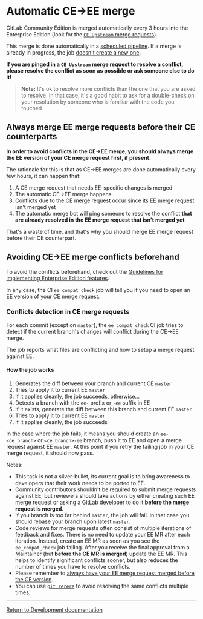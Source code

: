 # Automatic CE->EE merge

GitLab Community Edition is merged automatically every 3 hours into the
Enterprise Edition (look for the [`CE Upstream` merge requests]).

This merge is done automatically in a
[scheduled pipeline](https://gitlab.com/gitlab-org/release-tools/-/jobs/43201679).
If a merge is already in progress, the job [doesn't create a new one](https://gitlab.com/gitlab-org/release-tools/-/jobs/43157687).

**If you are pinged in a `CE Upstream` merge request to resolve a conflict,
please resolve the conflict as soon as possible or ask someone else to do it!**

>**Note:**
It's ok to resolve more conflicts than the one that you are asked to resolve. In
that case, it's a good habit to ask for a double-check on your resolution by
someone who is familiar with the code you touched.

[`CE Upstream` merge requests]: https://gitlab.com/gitlab-org/gitlab-ee/merge_requests?label_name%5B%5D=CE+upstream

## Always merge EE merge requests before their CE counterparts

**In order to avoid conflicts in the CE->EE merge, you should always merge the
EE version of your CE merge request first, if present.**

The rationale for this is that as CE->EE merges are done automatically every few
hours, it can happen that:

1. A CE merge request that needs EE-specific changes is merged
1. The automatic CE->EE merge happens
1. Conflicts due to the CE merge request occur since its EE merge request isn't
  merged yet
1. The automatic merge bot will ping someone to resolve the conflict **that are
  already resolved in the EE merge request that isn't merged yet**

That's a waste of time, and that's why you should merge EE merge request before
their CE counterpart.

## Avoiding CE->EE merge conflicts beforehand

To avoid the conflicts beforehand, check out the
[Guidelines for implementing Enterprise Edition features](ee_features.md).

In any case, the CI `ee_compat_check` job will tell you if you need to open an
EE version of your CE merge request.

### Conflicts detection in CE merge requests

For each commit (except on `master`), the `ee_compat_check` CI job tries to
detect if the current branch's changes will conflict during the CE->EE merge.

The job reports what files are conflicting and how to setup a merge request
against EE.

#### How the job works

1. Generates the diff between your branch and current CE `master`
1. Tries to apply it to current EE `master`
1. If it applies cleanly, the job succeeds, otherwise...
1. Detects a branch with the `ee-` prefix or `-ee` suffix in EE
1. If it exists, generate the diff between this branch and current EE `master`
1. Tries to apply it to current EE `master`
1. If it applies cleanly, the job succeeds

In the case where the job fails, it means you should create an `ee-<ce_branch>`
or `<ce_branch>-ee` branch, push it to EE and open a merge request against EE
`master`.
At this point if you retry the failing job in your CE merge request, it should
now pass.

Notes:

- This task is not a silver-bullet, its current goal is to bring awareness to
  developers that their work needs to be ported to EE.
- Community contributors shouldn't be required to submit merge requests against
  EE, but reviewers should take actions by either creating such EE merge request
  or asking a GitLab developer to do it **before the merge request is merged**.
- If you branch is too far behind `master`, the job will fail. In that case you
  should rebase your branch upon latest `master`.
- Code reviews for merge requests often consist of multiple iterations of
  feedback and fixes. There is no need to update your EE MR after each
  iteration. Instead, create an EE MR as soon as you see the
  `ee_compat_check` job failing. After you receive the final approval
  from a Maintainer (but **before the CE MR is merged**) update the EE MR.
  This helps to identify significant conflicts sooner, but also reduces the
  number of times you have to resolve conflicts.
- Please remember to
  [always have your EE merge request merged before the CE version](#always-merge-ee-merge-requests-before-their-ce-counterparts).
- You can use [`git rerere`](https://git-scm.com/blog/2010/03/08/rerere.html)
  to avoid resolving the same conflicts multiple times.

---

[Return to Development documentation](README.md)
